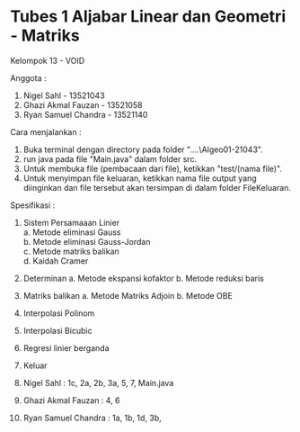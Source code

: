 # Tubes 1 Aljabar Linear dan Geometri - Matriks

Kelompok 13 - VOID

Anggota :

1.  Nigel Sahl - 13521043
2.  Ghazi Akmal Fauzan - 13521058
3.  Ryan Samuel Chandra - 13521140

Cara menjalankan :
1. Buka terminal dengan directory pada folder "....\Algeo01-21043".
2. run java pada file "Main.java" dalam folder src.
3. Untuk membuka file (pembacaan dari file), ketikkan "test/(nama file)".
4. Untuk menyimpan file keluaran, ketikkan nama file output yang diinginkan dan file tersebut akan tersimpan di dalam folder FileKeluaran.

Spesifikasi :

1. Sistem Persamaaan Linier  
   a. Metode eliminasi Gauss  
   b. Metode eliminasi Gauss-Jordan  
   c. Metode matriks balikan  
   d. Kaidah Cramer
2. Determinan
   a. Metode ekspansi kofaktor
   b. Metode reduksi baris
3. Matriks balikan
   a. Metode Matriks Adjoin
   b. Metode OBE
4. Interpolasi Polinom
5. Interpolasi Bicubic
6. Regresi linier berganda
7. Keluar 

8. Nigel Sahl : 1c, 2a, 2b, 3a, 5, 7, Main.java 
9. Ghazi Akmal Fauzan : 4, 6
10. Ryan Samuel Chandra : 1a, 1b, 1d, 3b,